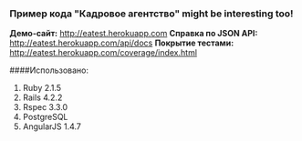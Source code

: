 ### Пример кода "Кадровое агентство"  might be interesting too!

**Демо-сайт:** http://eatest.herokuapp.com
**Справка по JSON API:** http://eatest.herokuapp.com/api/docs
**Покрытие тестами:** http://eatest.herokuapp.com/coverage/index.html

####Использовано: 
1. Ruby 2.1.5
2. Rails 4.2.2
3. Rspec 3.3.0
4. PostgreSQL
5. AngularJS 1.4.7
